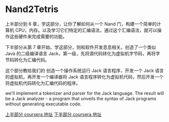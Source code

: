 # Nand2Tetris

上半部分到 6 章，学这部分，让你了解如何从一个 Nand 门，构建一个简单的计算机 CPU，内存。以及学习它们特定的汇编语法，通过这个汇编语法，就可以操作这些硬件来完成需要的功能。

下半部分从第 7 章开始，学这部分，则和软件开发息息相关。创造了一个类似 Java 的二级编译语言 Jack，第一级，先将源代码转化为虚拟机字节码，再将字节码转化为汇编代码。

这个部分教给我们的 创造一个操作系统运行 Jack 语言程序，开发一个 Jack 语言的虚拟机，再开发一个编译器将 Jack 语言程序转化为虚拟机代码，然后开发一个将虚拟机代码转化为汇编代码的程序。

we'll implement a tokenizer and parser for the Jack language. The result will be a Jack analyzer - a program that unveils the syntax of Jack programs without generating executable code.

[上半部分 coursera 地址](https://www.coursera.org/learn/build-a-computer/home/welcome)
[下半部分 coursera 地址](https://www.coursera.org/learn/nand2tetris2)
